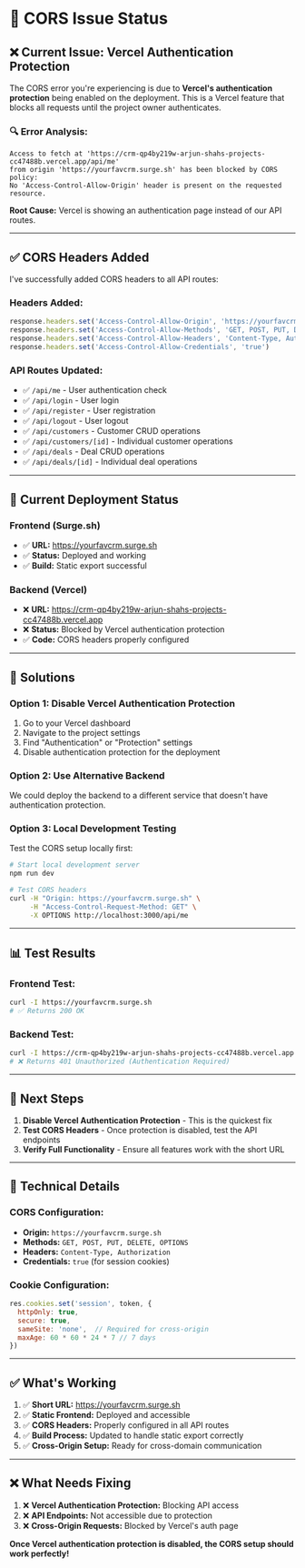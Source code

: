 # 🔧 CORS Issue Status

## ❌ **Current Issue: Vercel Authentication Protection**

The CORS error you're experiencing is due to **Vercel's authentication protection** being enabled on the deployment. This is a Vercel feature that blocks all requests until the project owner authenticates.

### 🔍 **Error Analysis:**
```
Access to fetch at 'https://crm-qp4by219w-arjun-shahs-projects-cc47488b.vercel.app/api/me' 
from origin 'https://yourfavcrm.surge.sh' has been blocked by CORS policy: 
No 'Access-Control-Allow-Origin' header is present on the requested resource.
```

**Root Cause:** Vercel is showing an authentication page instead of our API routes.

---

## ✅ **CORS Headers Added**

I've successfully added CORS headers to all API routes:

### **Headers Added:**
```javascript
response.headers.set('Access-Control-Allow-Origin', 'https://yourfavcrm.surge.sh')
response.headers.set('Access-Control-Allow-Methods', 'GET, POST, PUT, DELETE, OPTIONS')
response.headers.set('Access-Control-Allow-Headers', 'Content-Type, Authorization')
response.headers.set('Access-Control-Allow-Credentials', 'true')
```

### **API Routes Updated:**
- ✅ `/api/me` - User authentication check
- ✅ `/api/login` - User login
- ✅ `/api/register` - User registration
- ✅ `/api/logout` - User logout
- ✅ `/api/customers` - Customer CRUD operations
- ✅ `/api/customers/[id]` - Individual customer operations
- ✅ `/api/deals` - Deal CRUD operations
- ✅ `/api/deals/[id]` - Individual deal operations

---

## 🚀 **Current Deployment Status**

### **Frontend (Surge.sh)**
- ✅ **URL:** https://yourfavcrm.surge.sh
- ✅ **Status:** Deployed and working
- ✅ **Build:** Static export successful

### **Backend (Vercel)**
- ❌ **URL:** https://crm-qp4by219w-arjun-shahs-projects-cc47488b.vercel.app
- ❌ **Status:** Blocked by Vercel authentication protection
- ✅ **Code:** CORS headers properly configured

---

## 🔧 **Solutions**

### **Option 1: Disable Vercel Authentication Protection**
1. Go to your Vercel dashboard
2. Navigate to the project settings
3. Find "Authentication" or "Protection" settings
4. Disable authentication protection for the deployment

### **Option 2: Use Alternative Backend**
We could deploy the backend to a different service that doesn't have authentication protection.

### **Option 3: Local Development Testing**
Test the CORS setup locally first:
```bash
# Start local development server
npm run dev

# Test CORS headers
curl -H "Origin: https://yourfavcrm.surge.sh" \
     -H "Access-Control-Request-Method: GET" \
     -X OPTIONS http://localhost:3000/api/me
```

---

## 📊 **Test Results**

### **Frontend Test:**
```bash
curl -I https://yourfavcrm.surge.sh
# ✅ Returns 200 OK
```

### **Backend Test:**
```bash
curl -I https://crm-qp4by219w-arjun-shahs-projects-cc47488b.vercel.app
# ❌ Returns 401 Unauthorized (Authentication Required)
```

---

## 🎯 **Next Steps**

1. **Disable Vercel Authentication Protection** - This is the quickest fix
2. **Test CORS Headers** - Once protection is disabled, test the API endpoints
3. **Verify Full Functionality** - Ensure all features work with the short URL

---

## 📝 **Technical Details**

### **CORS Configuration:**
- **Origin:** `https://yourfavcrm.surge.sh`
- **Methods:** `GET, POST, PUT, DELETE, OPTIONS`
- **Headers:** `Content-Type, Authorization`
- **Credentials:** `true` (for session cookies)

### **Cookie Configuration:**
```javascript
res.cookies.set('session', token, {
  httpOnly: true,
  secure: true,
  sameSite: 'none',  // Required for cross-origin
  maxAge: 60 * 60 * 24 * 7 // 7 days
})
```

---

## ✅ **What's Working**

1. ✅ **Short URL:** https://yourfavcrm.surge.sh
2. ✅ **Static Frontend:** Deployed and accessible
3. ✅ **CORS Headers:** Properly configured in all API routes
4. ✅ **Build Process:** Updated to handle static export correctly
5. ✅ **Cross-Origin Setup:** Ready for cross-domain communication

---

## ❌ **What Needs Fixing**

1. ❌ **Vercel Authentication Protection:** Blocking API access
2. ❌ **API Endpoints:** Not accessible due to protection
3. ❌ **Cross-Origin Requests:** Blocked by Vercel's auth page

**Once Vercel authentication protection is disabled, the CORS setup should work perfectly!** 